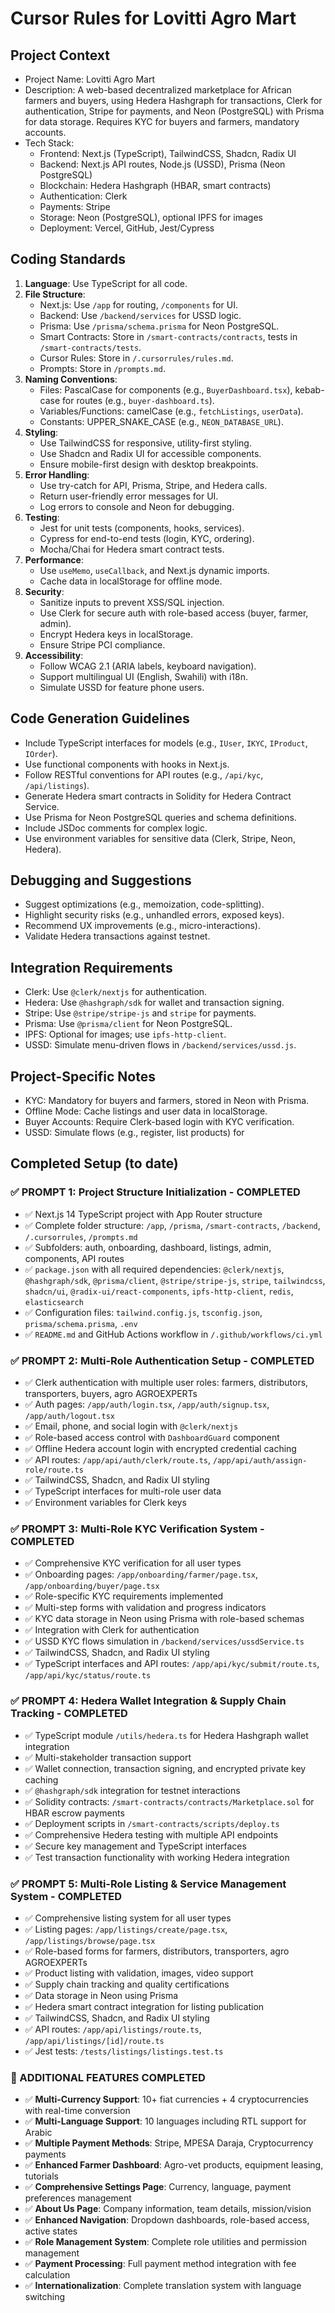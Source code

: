 # Cursor Rules for Lovitti Agro Mart

## Project Context
- Project Name: Lovitti Agro Mart
- Description: A web-based decentralized marketplace for African farmers and buyers, using Hedera Hashgraph for transactions, Clerk for authentication, Stripe for payments, and Neon (PostgreSQL) with Prisma for data storage. Requires KYC for buyers and farmers, mandatory accounts.
- Tech Stack:
  - Frontend: Next.js (TypeScript), TailwindCSS, Shadcn, Radix UI
  - Backend: Next.js API routes, Node.js (USSD), Prisma (Neon PostgreSQL)
  - Blockchain: Hedera Hashgraph (HBAR, smart contracts)
  - Authentication: Clerk
  - Payments: Stripe
  - Storage: Neon (PostgreSQL), optional IPFS for images
  - Deployment: Vercel, GitHub, Jest/Cypress

## Coding Standards
1. **Language**: Use TypeScript for all code.
2. **File Structure**:
   - Next.js: Use `/app` for routing, `/components` for UI.
   - Backend: Use `/backend/services` for USSD logic.
   - Prisma: Use `/prisma/schema.prisma` for Neon PostgreSQL.
   - Smart Contracts: Store in `/smart-contracts/contracts`, tests in `/smart-contracts/tests`.
   - Cursor Rules: Store in `/.cursorrules/rules.md`.
   - Prompts: Store in `/prompts.md`.
3. **Naming Conventions**:
   - Files: PascalCase for components (e.g., `BuyerDashboard.tsx`), kebab-case for routes (e.g., `buyer-dashboard.ts`).
   - Variables/Functions: camelCase (e.g., `fetchListings`, `userData`).
   - Constants: UPPER_SNAKE_CASE (e.g., `NEON_DATABASE_URL`).
4. **Styling**:
   - Use TailwindCSS for responsive, utility-first styling.
   - Use Shadcn and Radix UI for accessible components.
   - Ensure mobile-first design with desktop breakpoints.
5. **Error Handling**:
   - Use try-catch for API, Prisma, Stripe, and Hedera calls.
   - Return user-friendly error messages for UI.
   - Log errors to console and Neon for debugging.
6. **Testing**:
   - Jest for unit tests (components, hooks, services).
   - Cypress for end-to-end tests (login, KYC, ordering).
   - Mocha/Chai for Hedera smart contract tests.
7. **Performance**:
   - Use `useMemo`, `useCallback`, and Next.js dynamic imports.
   - Cache data in localStorage for offline mode.
8. **Security**:
   - Sanitize inputs to prevent XSS/SQL injection.
   - Use Clerk for secure auth with role-based access (buyer, farmer, admin).
   - Encrypt Hedera keys in localStorage.
   - Ensure Stripe PCI compliance.
9. **Accessibility**:
   - Follow WCAG 2.1 (ARIA labels, keyboard navigation).
   - Support multilingual UI (English, Swahili) with i18n.
   - Simulate USSD for feature phone users.

## Code Generation Guidelines
- Include TypeScript interfaces for models (e.g., `IUser`, `IKYC`, `IProduct`, `IOrder`).
- Use functional components with hooks in Next.js.
- Follow RESTful conventions for API routes (e.g., `/api/kyc`, `/api/listings`).
- Generate Hedera smart contracts in Solidity for Hedera Contract Service.
- Use Prisma for Neon PostgreSQL queries and schema definitions.
- Include JSDoc comments for complex logic.
- Use environment variables for sensitive data (Clerk, Stripe, Neon, Hedera).

## Debugging and Suggestions
- Suggest optimizations (e.g., memoization, code-splitting).
- Highlight security risks (e.g., unhandled errors, exposed keys).
- Recommend UX improvements (e.g., micro-interactions).
- Validate Hedera transactions against testnet.

## Integration Requirements
- Clerk: Use `@clerk/nextjs` for authentication.
- Hedera: Use `@hashgraph/sdk` for wallet and transaction signing.
- Stripe: Use `@stripe/stripe-js` and `stripe` for payments.
- Prisma: Use `@prisma/client` for Neon PostgreSQL.
- IPFS: Optional for images; use `ipfs-http-client`.
- USSD: Simulate menu-driven flows in `/backend/services/ussd.js`.

## Project-Specific Notes
- KYC: Mandatory for buyers and farmers, stored in Neon with Prisma.
- Offline Mode: Cache listings and user data in localStorage.
- Buyer Accounts: Require Clerk-based login with KYC verification.
- USSD: Simulate flows (e.g., register, list products) for

## Completed Setup (to date)

### ✅ PROMPT 1: Project Structure Initialization - COMPLETED
- ✅ Next.js 14 TypeScript project with App Router structure
- ✅ Complete folder structure: `/app`, `/prisma`, `/smart-contracts`, `/backend`, `/.cursorrules`, `/prompts.md`
- ✅ Subfolders: auth, onboarding, dashboard, listings, admin, components, API routes
- ✅ `package.json` with all required dependencies: `@clerk/nextjs`, `@hashgraph/sdk`, `@prisma/client`, `@stripe/stripe-js`, `stripe`, `tailwindcss`, `shadcn/ui`, `@radix-ui/react-components`, `ipfs-http-client`, `redis`, `elasticsearch`
- ✅ Configuration files: `tailwind.config.js`, `tsconfig.json`, `prisma/schema.prisma`, `.env`
- ✅ `README.md` and GitHub Actions workflow in `/.github/workflows/ci.yml`

### ✅ PROMPT 2: Multi-Role Authentication Setup - COMPLETED
- ✅ Clerk authentication with multiple user roles: farmers, distributors, transporters, buyers, agro AGROEXPERTs
- ✅ Auth pages: `/app/auth/login.tsx`, `/app/auth/signup.tsx`, `/app/auth/logout.tsx`
- ✅ Email, phone, and social login with `@clerk/nextjs`
- ✅ Role-based access control with `DashboardGuard` component
- ✅ Offline Hedera account login with encrypted credential caching
- ✅ API routes: `/app/api/auth/clerk/route.ts`, `/app/api/auth/assign-role/route.ts`
- ✅ TailwindCSS, Shadcn, and Radix UI styling
- ✅ TypeScript interfaces for multi-role user data
- ✅ Environment variables for Clerk keys

### ✅ PROMPT 3: Multi-Role KYC Verification System - COMPLETED
- ✅ Comprehensive KYC verification for all user types
- ✅ Onboarding pages: `/app/onboarding/farmer/page.tsx`, `/app/onboarding/buyer/page.tsx`
- ✅ Role-specific KYC requirements implemented
- ✅ Multi-step forms with validation and progress indicators
- ✅ KYC data storage in Neon using Prisma with role-based schemas
- ✅ Integration with Clerk for authentication
- ✅ USSD KYC flows simulation in `/backend/services/ussdService.ts`
- ✅ TailwindCSS, Shadcn, and Radix UI styling
- ✅ TypeScript interfaces and API routes: `/app/api/kyc/submit/route.ts`, `/app/api/kyc/status/route.ts`

### ✅ PROMPT 4: Hedera Wallet Integration & Supply Chain Tracking - COMPLETED
- ✅ TypeScript module `/utils/hedera.ts` for Hedera Hashgraph wallet integration
- ✅ Multi-stakeholder transaction support
- ✅ Wallet connection, transaction signing, and encrypted private key caching
- ✅ `@hashgraph/sdk` integration for testnet interactions
- ✅ Solidity contracts: `/smart-contracts/contracts/Marketplace.sol` for HBAR escrow payments
- ✅ Deployment scripts in `/smart-contracts/scripts/deploy.ts`
- ✅ Comprehensive Hedera testing with multiple API endpoints
- ✅ Secure key management and TypeScript interfaces
- ✅ Test transaction functionality with working Hedera integration

### ✅ PROMPT 5: Multi-Role Listing & Service Management System - COMPLETED
- ✅ Comprehensive listing system for all user types
- ✅ Listing pages: `/app/listings/create/page.tsx`, `/app/listings/browse/page.tsx`
- ✅ Role-based forms for farmers, distributors, transporters, agro AGROEXPERTs
- ✅ Product listing with validation, images, video support
- ✅ Supply chain tracking and quality certifications
- ✅ Data storage in Neon using Prisma
- ✅ Hedera smart contract integration for listing publication
- ✅ TailwindCSS, Shadcn, and Radix UI styling
- ✅ API routes: `/app/api/listings/route.ts`, `/app/api/listings/[id]/route.ts`
- ✅ Jest tests: `/tests/listings/listings.test.ts`

### 🚀 ADDITIONAL FEATURES COMPLETED
- ✅ **Multi-Currency Support**: 10+ fiat currencies + 4 cryptocurrencies with real-time conversion
- ✅ **Multi-Language Support**: 10 languages including RTL support for Arabic
- ✅ **Multiple Payment Methods**: Stripe, MPESA Daraja, Cryptocurrency payments
- ✅ **Enhanced Farmer Dashboard**: Agro-vet products, equipment leasing, tutorials
- ✅ **Comprehensive Settings Page**: Currency, language, payment preferences management
- ✅ **About Us Page**: Company information, team details, mission/vision
- ✅ **Enhanced Navigation**: Dropdown dashboards, role-based access, active states
- ✅ **Role Management System**: Complete role utilities and permission management
- ✅ **Payment Processing**: Full payment method integration with fee calculation
- ✅ **Internationalization**: Complete translation system with language switching